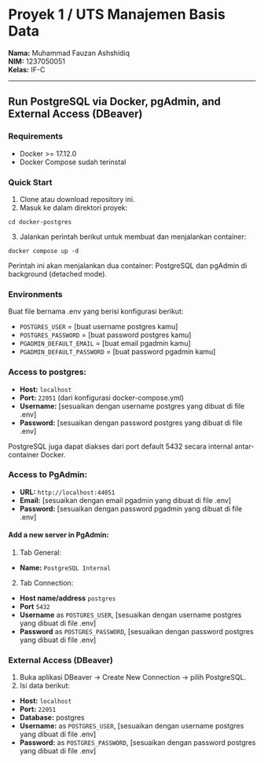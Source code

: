 # Proyek 1 / UTS Manajemen Basis Data

**Nama:** Muhammad Fauzan Ashshidiq  
**NIM:** 1237050051  
**Kelas:** IF-C

---

## Run PostgreSQL via Docker, pgAdmin, and External Access (DBeaver)

### Requirements

- Docker >= 17.12.0
- Docker Compose sudah terinstal

### Quick Start

1. Clone atau download repository ini.
2. Masuk ke dalam direktori proyek:

```
cd docker-postgres
```

3. Jalankan perintah berikut untuk membuat dan menjalankan container:

```
docker compose up -d
```

Perintah ini akan menjalankan dua container: PostgreSQL dan pgAdmin di background (detached mode).

### Environments

Buat file bernama .env yang berisi konfigurasi berikut:

- `POSTGRES_USER` = [buat username postgres kamu]
- `POSTGRES_PASSWORD` = [buat password postgres kamu]
- `PGADMIN_DEFAULT_EMAIL` = [buat email pgadmin kamu]
- `PGADMIN_DEFAULT_PASSWORD` = [buat password pgadmin kamu]

### Access to postgres:

- **Host:** `localhost`
- **Port:** `22051` (dari konfigurasi docker-compose.yml)
- **Username:** [sesuaikan dengan username postgres yang dibuat di file .env]
- **Password:** [sesuaikan dengan password postgres yang dibuat di file .env]

PostgreSQL juga dapat diakses dari port default 5432 secara internal antar-container Docker.

### Access to PgAdmin:

- **URL:** `http://localhost:44051`
- **Email:** [sesuaikan dengan email pgadmin yang dibuat di file .env]
- **Password:** [sesuaikan dengan password pgadmin yang dibuat di file .env]

#### Add a new server in PgAdmin:

1. Tab General:

- **Name:** `PostgreSQL Internal`

2. Tab Connection:

- **Host name/address** `postgres`
- **Port** `5432`
- **Username** as `POSTGRES_USER`, [sesuaikan dengan username postgres yang dibuat di file .env]
- **Password** as `POSTGRES_PASSWORD`, [sesuaikan dengan password postgres yang dibuat di file .env]

### External Access (DBeaver)

1. Buka aplikasi DBeaver -> Create New Connection -> pilih PostgreSQL.
2. Isi data berikut:

- **Host:** `localhost`
- **Port:** `22051`
- **Database:** postgres
- **Username:** as `POSTGRES_USER`, [sesuaikan dengan username postgres yang dibuat di file .env]
- **Password:** as `POSTGRES_PASSWORD`, [sesuaikan dengan password postgres yang dibuat di file .env]
